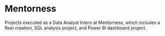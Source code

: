 # Mentorness
Projects executed as a Data Analyst Intern at Mentorness, which includes a Reel creation, SQL analysis project, and Power BI dashboard project.
